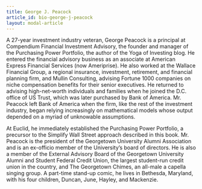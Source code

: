 ```yaml
---
title: George J. Peacock
article_id: bio-george-j-peacock
layout: modal-article
---
```

A 27-year investment industry veteran, George Peacock is a principal at Compendium Financial
Investment Advisory, the founder and manager of the Purchasing Power Portfolio, the author of the
Yoga of Investing blog. He entered the financial advisory business as an associate at American
Express Financial Services (now Ameriprise). He also worked at the Wallace Financial Group, a
regional insurance, investment, retirement, and financial planning firm, and Mullin Consulting,
advising Fortune 1000 companies on niche compensation benefits for their senior executives. He
returned to advising high-net-worth individuals and families when he joined the D.C. office of US
Trust, which was later purchased by Bank of America. Mr. Peacock left Bank of America when the firm,
like the rest of the investment industry, began relying increasingly on mathematical models whose
output depended on a myriad of unknowable assumptions.

At Euclid, he immediately established the Purchasing Power Portfolio, a precursor to the Simplify
Wall Street approach described in this book. Mr. Peacock is the president of the Georgetown
University Alumni Association and is an ex-officio member of the University’s board of directors. He
is also a member of the External Advisory Board of the Georgetown University Alumni and Student
Federal Credit Union, the largest student-run credit union in the country, and The Georgetown
Chimes, an all-male a capella singing group. A part-time stand-up comic, he lives in Bethesda,
Maryland, with his four children, Duncan, June, Hayley, and Mackenzie.

